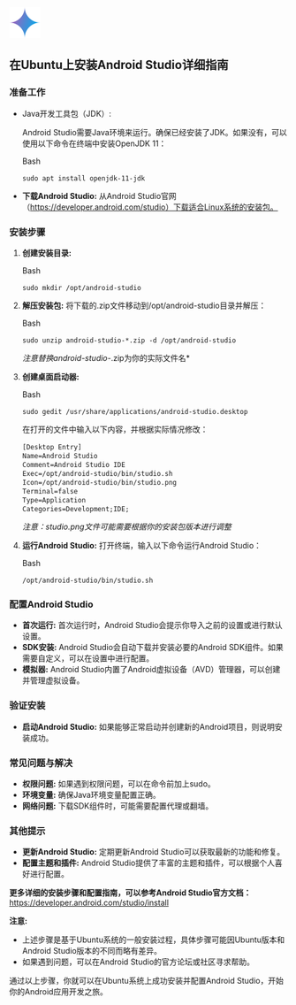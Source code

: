 ![img](ubuntu下安装AndroidStudio_imgs\7pyhaLmHxrL.svg)

## 在Ubuntu上安装Android Studio详细指南

### 准备工作

- Java开发工具包（JDK）:

   Android Studio需要Java环境来运行。确保已经安装了JDK。如果没有，可以使用以下命令在终端中安装OpenJDK 11：

  Bash

  ```
  sudo apt install openjdk-11-jdk
  ```

- **下载Android Studio:** 从Android Studio官网（https://developer.android.com/studio）下载适合Linux系统的安装包。

### 安装步骤

1. **创建安装目录:**

   Bash

   ```
   sudo mkdir /opt/android-studio
   ```

2. **解压安装包:** 将下载的.zip文件移动到/opt/android-studio目录并解压：

   Bash

   ```
   sudo unzip android-studio-*.zip -d /opt/android-studio
   ```

   *注意替换android-studio-*.zip为你的实际文件名*

3. **创建桌面启动器:**

   Bash

   ```
   sudo gedit /usr/share/applications/android-studio.desktop
   ```

   在打开的文件中输入以下内容，并根据实际情况修改：

   ```
   [Desktop Entry]
   Name=Android Studio
   Comment=Android Studio IDE
   Exec=/opt/android-studio/bin/studio.sh
   Icon=/opt/android-studio/bin/studio.png
   Terminal=false
   Type=Application
   Categories=Development;IDE;
   ```

   *注意：studio.png文件可能需要根据你的安装包版本进行调整*

4. **运行Android Studio:** 打开终端，输入以下命令运行Android Studio：

   Bash

   ```
   /opt/android-studio/bin/studio.sh
   ```

### 配置Android Studio

- **首次运行:** 首次运行时，Android Studio会提示你导入之前的设置或进行默认设置。
- **SDK安装:** Android Studio会自动下载并安装必要的Android SDK组件。如果需要自定义，可以在设置中进行配置。
- **模拟器:** Android Studio内置了Android虚拟设备（AVD）管理器，可以创建并管理虚拟设备。

### 验证安装

- **启动Android Studio:** 如果能够正常启动并创建新的Android项目，则说明安装成功。

### 常见问题与解决

- **权限问题:** 如果遇到权限问题，可以在命令前加上sudo。
- **环境变量:** 确保Java环境变量配置正确。
- **网络问题:** 下载SDK组件时，可能需要配置代理或翻墙。

### 其他提示

- **更新Android Studio:** 定期更新Android Studio可以获取最新的功能和修复。
- **配置主题和插件:** Android Studio提供了丰富的主题和插件，可以根据个人喜好进行配置。

**更多详细的安装步骤和配置指南，可以参考Android Studio官方文档：** https://developer.android.com/studio/install

**注意:**

- 上述步骤是基于Ubuntu系统的一般安装过程，具体步骤可能因Ubuntu版本和Android Studio版本的不同而略有差异。
- 如果遇到问题，可以在Android Studio的官方论坛或社区寻求帮助。

通过以上步骤，你就可以在Ubuntu系统上成功安装并配置Android Studio，开始你的Android应用开发之旅。